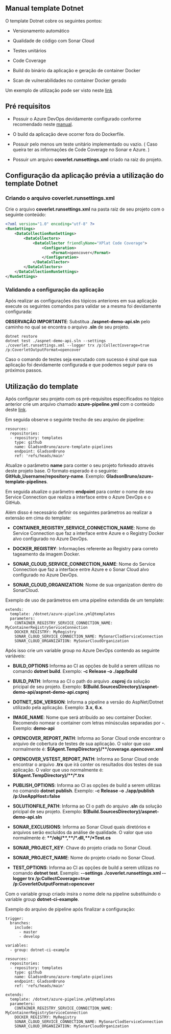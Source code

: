 ## Manual template Dotnet
O template Dotnet cobre os seguintes pontos:

* Versionamento automático

* Qualidade de código com Sonar Cloud

* Testes unitários

* Code Coverage

* Build do binário da aplicação e geração de container Docker

* Scan de vulnerabilidades no container Docker gerado

Um exemplo de utilização pode ser visto neste [link](https://github.com/GladsonBruno/aspnet-azure-devops-ci-example)

## Pré requisitos
* Possuir o Azure DevOps devidamente configurado conforme recomendado neste [manual](../README.md).

* O build da aplicação deve ocorrer fora do Dockerfile.

* Possuir pelo menos um teste unitário implementado ou vazio. ( Caso queira ter as informações de Code Coverage no Sonar e Azure. )

* Possuir um arquivo **coverlet.runsettings.xml** criado na raiz do projeto.

## Configuração da aplicação prévia a utilização do template Dotnet
### Criando o arquivo coverlet.runsettings.xml
Crie o arquivo **coverlet.runsettings.xml** na pasta raiz de seu projeto com o seguinte conteúdo:
```xml
<?xml version="1.0" encoding="utf-8" ?>
<RunSettings>
    <DataCollectionRunSettings>
        <DataCollectors>
            <DataCollector friendlyName="XPlat Code Coverage">
                <Configuration>
                    <Format>opencover</Format>                    
                </Configuration>
            </DataCollector>
        </DataCollectors>
    </DataCollectionRunSettings>
</RunSettings>
```

### Validando a configuração da aplicação
Após realizar as configurações dos tópicos anteriores em sua aplicação execute os seguintes comandos para validar se a mesma foi devidamente configurada:

**OBSERVAÇÃO IMPORTANTE**: Substitua **./aspnet-demo-api.sln** pelo caminho no qual se encontra o arquivo **.sln** de seu projeto.

```
dotnet restore
dotnet test ./aspnet-demo-api.sln --settings ./coverlet.runsettings.xml --logger trx /p:CollectCoverage=true /p:CoverletOutputFormat=opencover
```

Caso o comando de testes seja executado com sucesso é sinal que sua aplicação foi devidamente configurada e que podemos seguir para os próximos passos.

## Utilização do template

Após configurar seu projeto com os pré-requisitos especificados no tópico anterior crie um arquivo chamado **azure-pipeline.yml** com o conteúdo deste [link](https://github.com/GladsonBruno/aspnet-azure-devops-ci-example/blob/master/azure-pipeline.yml).

Em seguida observe o seguinte trecho de seu arquivo de pipeline:
```
resources:
  repositories:
  - repository: templates
    type: github
    name: GladsonBruno/azure-template-pipelines
    endpoint: GladsonBruno
    ref: 'refs/heads/main'
```


Atualize o parâmetro **name** para conter o seu projeto forkeado através deste projeto base. O formato esperado é o seguinte: **GitHub_Username/repository-name**. Exemplo: **GladsonBruno/azure-template-pipelines**.

Em seguida atualize o parâmetro **endpoint** para conter o nome de seu Service Connection que realiza a interface entre o Azure DevOps e o GitHub.


Além disso é necessário definir os seguintes parâmetros ao realizar a extensão em cima do template:
* **CONTAINER_REGISTRY_SERVICE_CONNECTION_NAME**: Nome do Service Connection que faz a interface entre Azure e o Registry Docker alvo configurado no Azure DevOps.

* **DOCKER_REGISTRY**: Informações referente ao Registry para correto tageamento da imagem Docker.

* **SONAR_CLOUD_SERVICE_CONNECTION_NAME**: Nome do Service Connection que faz a interface entre Azure e o Sonar Cloud alvo configurado no Azure DevOps.

* **SONAR_CLOUD_ORGANIZATION**: Nome de sua organization dentro do SonarCloud.

Exemplo de uso de parâmetros em uma pipeline extendida de um template:
```
extends:
  template: /dotnet/azure-pipeline.yml@templates
  parameters:
    CONTAINER_REGISTRY_SERVICE_CONNECTION_NAME: MyContainerRegistryServiceConnection
    DOCKER_REGISTRY: MyRegistry
    SONAR_CLOUD_SERVICE_CONNECTION_NAME: MySonarClodServiceConnection
    SONAR_CLOUD_ORGANIZATION: MySonarCloudOrganization
```

Após isso crie um variable group no Azure DevOps contendo as seguinte variáveis:

* **BUILD_OPTIONS** Informa ao CI as opções de build a serem utilizas no comando **dotnet build**. Exemplo: **-c Release -o ./app/build**

* **BUILD_PATH**: Informa ao CI o path do arquivo **.csproj** da solução pricipal de seu projeto. Exemplo: **$(Build.SourcesDirectory)/aspnet-demo-api/aspnet-demo-api.csproj**

* **DOTNET_SDK_VERSION**: Informa a pipeline a versão do AspNet/Dotnet utilizado pela aplicação. Exemplo: **3.x**, **6.x**.

* **IMAGE_NAME**: Nome que será atribuído ao seu container Docker. Recomendo nomear o container com letras minúsculas separadas por **-**. Exemplo: **demo-api**

* **OPENCOVER_REPORT_PATH**: Informa ao Sonar Cloud onde encontrar o arquivo de cobertura de testes de sua aplicação. O valor que uso normalmente é: **$(Agent.TempDirectory)/\*\*/coverage.opencover.xml**

* **OPENCOVER_VSTEST_REPORT_PATH**: Informa ao Sonar Cloud onde encontrar o arquivo **.trx** que irá conter os resultados dos testes de sua aplicação. O valor que uso normalmente é: **$(Agent.TempDirectory)/\*\*/*.trx**

* **PUBLISH_OPTIONS**: Informa ao CI as opções de build a serem utilizas no comando **dotnet publish**. Exemplo: **-c Release -o ./app/publish /p:UseAppHost=false**

* **SOLUTIONFILE_PATH**: Informa ao CI o path do arquivo **.sln** da solução pricipal de seu projeto. Exemplo: **$(Build.SourcesDirectory)/aspnet-demo-api.sln**

* **SONAR_EXCLUSIONS**: Informa ao Sonar Cloud quais diretórios e arquivos serão excluídos da análise de qualidade. O valor que uso normalmente é: **\*\*/obj/\*\*,\*\*/\*.dll,\*\*/\*Test.cs**

* **SONAR_PROJECT_KEY**: Chave do projeto criada no Sonar Cloud.

* **SONAR_PROJECT_NAME**: Nome do projeto criado no Sonar Cloud.

* **TEST_OPTIONS**: Informa ao CI as opções de build a serem utilizas no comando **dotnet test**. Exemplo: **--settings ./coverlet.runsettings.xml --logger trx /p:CollectCoverage=true /p:CoverletOutputFormat=opencover**

Com o variable group criado insira o nome dele na pipeline substituindo o variable group **dotnet-ci-example**.

Exemplo do arquivo de pipeline após finalizar a configuração:
```
trigger:
  branches:
    include:
      - master
      - develop

variables:
  - group: dotnet-ci-example

resources:
  repositories:
  - repository: templates
    type: github
    name: GladsonBruno/azure-template-pipelines
    endpoint: GladsonBruno
    ref: 'refs/heads/main'

extends:
  template: /dotnet/azure-pipeline.yml@templates
  parameters:
    CONTAINER_REGISTRY_SERVICE_CONNECTION_NAME: MyContainerRegistryServiceConnection
    DOCKER_REGISTRY: MyRegistry
    SONAR_CLOUD_SERVICE_CONNECTION_NAME: MySonarClodServiceConnection
    SONAR_CLOUD_ORGANIZATION: MySonarCloudOrganization
```